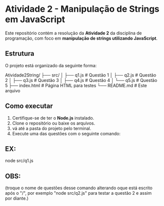 # Atividade 2 - Manipulação de Strings em JavaScript

Este repositório contém a resolução da **Atividade 2** da disciplina de programação, com foco em **manipulação de strings utilizando JavaScript**.

## Estrutura

O projeto está organizado da seguinte forma:

Atividade2String/
├── src/
│ ├── q1.js # Questão 1
│ ├── q2.js # Questão 2
│ ├── q3.js # Questão 3
│ ├── q4.js # Questão 4
│ └── q5.js # Questão 5
├── index.html # Página HTML para testes
└── README.md # Este arquivo



## Como executar

1. Certifique-se de ter o **Node.js** instalado.
2. Clone o repositório ou baixe os arquivos.
3. vá até a pasta do projeto pelo terminal.
4. Execute uma das questões com o seguinte comando:

## EX:

node src/q1.js

## OBS:
(troque o nome de questões desse comando alterando oque está escrito após o "/", por exemplo "node src/q2.js" para testar a questão 2 e assim por diante.)






